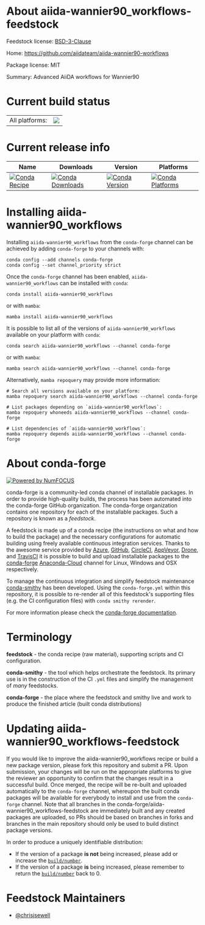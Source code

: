 About aiida-wannier90_workflows-feedstock
=========================================

Feedstock license: [BSD-3-Clause](https://github.com/conda-forge/aiida-wannier90_workflows-feedstock/blob/main/LICENSE.txt)

Home: https://github.com/aiidateam/aiida-wannier90-workflows

Package license: MIT

Summary: Advanced AiiDA workflows for Wannier90

Current build status
====================


<table><tr><td>All platforms:</td>
    <td>
      <a href="https://dev.azure.com/conda-forge/feedstock-builds/_build/latest?definitionId=16742&branchName=main">
        <img src="https://dev.azure.com/conda-forge/feedstock-builds/_apis/build/status/aiida-wannier90_workflows-feedstock?branchName=main">
      </a>
    </td>
  </tr>
</table>

Current release info
====================

| Name | Downloads | Version | Platforms |
| --- | --- | --- | --- |
| [![Conda Recipe](https://img.shields.io/badge/recipe-aiida--wannier90_workflows-green.svg)](https://anaconda.org/conda-forge/aiida-wannier90_workflows) | [![Conda Downloads](https://img.shields.io/conda/dn/conda-forge/aiida-wannier90_workflows.svg)](https://anaconda.org/conda-forge/aiida-wannier90_workflows) | [![Conda Version](https://img.shields.io/conda/vn/conda-forge/aiida-wannier90_workflows.svg)](https://anaconda.org/conda-forge/aiida-wannier90_workflows) | [![Conda Platforms](https://img.shields.io/conda/pn/conda-forge/aiida-wannier90_workflows.svg)](https://anaconda.org/conda-forge/aiida-wannier90_workflows) |

Installing aiida-wannier90_workflows
====================================

Installing `aiida-wannier90_workflows` from the `conda-forge` channel can be achieved by adding `conda-forge` to your channels with:

```
conda config --add channels conda-forge
conda config --set channel_priority strict
```

Once the `conda-forge` channel has been enabled, `aiida-wannier90_workflows` can be installed with `conda`:

```
conda install aiida-wannier90_workflows
```

or with `mamba`:

```
mamba install aiida-wannier90_workflows
```

It is possible to list all of the versions of `aiida-wannier90_workflows` available on your platform with `conda`:

```
conda search aiida-wannier90_workflows --channel conda-forge
```

or with `mamba`:

```
mamba search aiida-wannier90_workflows --channel conda-forge
```

Alternatively, `mamba repoquery` may provide more information:

```
# Search all versions available on your platform:
mamba repoquery search aiida-wannier90_workflows --channel conda-forge

# List packages depending on `aiida-wannier90_workflows`:
mamba repoquery whoneeds aiida-wannier90_workflows --channel conda-forge

# List dependencies of `aiida-wannier90_workflows`:
mamba repoquery depends aiida-wannier90_workflows --channel conda-forge
```


About conda-forge
=================

[![Powered by
NumFOCUS](https://img.shields.io/badge/powered%20by-NumFOCUS-orange.svg?style=flat&colorA=E1523D&colorB=007D8A)](https://numfocus.org)

conda-forge is a community-led conda channel of installable packages.
In order to provide high-quality builds, the process has been automated into the
conda-forge GitHub organization. The conda-forge organization contains one repository
for each of the installable packages. Such a repository is known as a *feedstock*.

A feedstock is made up of a conda recipe (the instructions on what and how to build
the package) and the necessary configurations for automatic building using freely
available continuous integration services. Thanks to the awesome service provided by
[Azure](https://azure.microsoft.com/en-us/services/devops/), [GitHub](https://github.com/),
[CircleCI](https://circleci.com/), [AppVeyor](https://www.appveyor.com/),
[Drone](https://cloud.drone.io/welcome), and [TravisCI](https://travis-ci.com/)
it is possible to build and upload installable packages to the
[conda-forge](https://anaconda.org/conda-forge) [Anaconda-Cloud](https://anaconda.org/)
channel for Linux, Windows and OSX respectively.

To manage the continuous integration and simplify feedstock maintenance
[conda-smithy](https://github.com/conda-forge/conda-smithy) has been developed.
Using the ``conda-forge.yml`` within this repository, it is possible to re-render all of
this feedstock's supporting files (e.g. the CI configuration files) with ``conda smithy rerender``.

For more information please check the [conda-forge documentation](https://conda-forge.org/docs/).

Terminology
===========

**feedstock** - the conda recipe (raw material), supporting scripts and CI configuration.

**conda-smithy** - the tool which helps orchestrate the feedstock.
                   Its primary use is in the construction of the CI ``.yml`` files
                   and simplify the management of *many* feedstocks.

**conda-forge** - the place where the feedstock and smithy live and work to
                  produce the finished article (built conda distributions)


Updating aiida-wannier90_workflows-feedstock
============================================

If you would like to improve the aiida-wannier90_workflows recipe or build a new
package version, please fork this repository and submit a PR. Upon submission,
your changes will be run on the appropriate platforms to give the reviewer an
opportunity to confirm that the changes result in a successful build. Once
merged, the recipe will be re-built and uploaded automatically to the
`conda-forge` channel, whereupon the built conda packages will be available for
everybody to install and use from the `conda-forge` channel.
Note that all branches in the conda-forge/aiida-wannier90_workflows-feedstock are
immediately built and any created packages are uploaded, so PRs should be based
on branches in forks and branches in the main repository should only be used to
build distinct package versions.

In order to produce a uniquely identifiable distribution:
 * If the version of a package **is not** being increased, please add or increase
   the [``build/number``](https://docs.conda.io/projects/conda-build/en/latest/resources/define-metadata.html#build-number-and-string).
 * If the version of a package **is** being increased, please remember to return
   the [``build/number``](https://docs.conda.io/projects/conda-build/en/latest/resources/define-metadata.html#build-number-and-string)
   back to 0.

Feedstock Maintainers
=====================

* [@chrisjsewell](https://github.com/chrisjsewell/)

